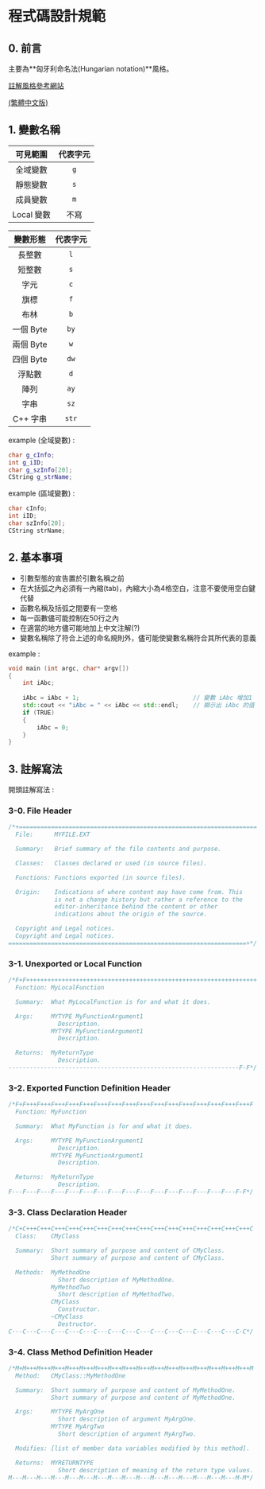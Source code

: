 # 程式碼設計規範

## 0. 前言

主要為**匈牙利命名法(Hungarian notation)**風格。

[註解風格參考網站](https://learn.microsoft.com/en-us/windows/win32/stg/coding-style-conventions)

[(繁體中文版)](https://learn.microsoft.com/zh-tw/windows/win32/stg/coding-style-conventions)

## 1. 變數名稱

|  可見範圍  | 代表字元 |
| :--------: | :------: |
|  全域變數  |   `g`    |
|  靜態變數  |   `s`    |
|  成員變數  |   `m`    |
| Local 變數 |   不寫   |

| 變數形態  | 代表字元 |
| :-------: | :------: |
|  長整數   |   `l`    |
|  短整數   |   `s`    |
|   字元    |   `c`    |
|   旗標    |   `f`    |
|   布林    |   `b`    |
| 一個 Byte |   `by`   |
| 兩個 Byte |   `w`    |
| 四個 Byte |   `dw`   |
|  浮點數   |   `d`    |
|   陣列    |   `ay`   |
|   字串    |   `sz`   |
| C++ 字串  |  `str`   |

example (全域變數) : 
```c++
char g_cInfo;
int g_iID;
char g_szInfo[20];
CString g_strName;
```

example (區域變數) : 

```c++
char cInfo;
int iID;
char szInfo[20];
CString strName;
```



## 2. 基本事項

- 引數型態的宣告置於引數名稱之前
- 在大括弧之內必須有一內縮(tab)，內縮大小為4格空白，注意不要使用空白鍵代替
- 函數名稱及括弧之間要有一空格
- 每一函數儘可能控制在50行之內
- 在適當的地方儘可能地加上中文注解(?)
- 變數名稱除了符合上述的命名規則外，儘可能使變數名稱符合其所代表的意義

example : 

```c++
void main (int argc, char* argv[])
{
    int iAbc;
    
    iAbc = iAbc + 1;  								// 變數 iAbc 增加1
    std::cout << "iAbc = " << iAbc << std::endl;	// 顯示出 iAbc 的值
    if (TRUE)
    {
        iAbc = 0;
    }
}
```



## 3. 註解寫法

開頭註解寫法 :

### 3-0. File Header

```c++
/*+===================================================================
  File:      MYFILE.EXT

  Summary:   Brief summary of the file contents and purpose.

  Classes:   Classes declared or used (in source files).

  Functions: Functions exported (in source files).

  Origin:    Indications of where content may have come from. This
             is not a change history but rather a reference to the
             editor-inheritance behind the content or other
             indications about the origin of the source.

  Copyright and Legal notices.
  Copyright and Legal notices.
===================================================================+*/
```



### 3-1. Unexported or Local Function

```c++
/*F+F+++++++++++++++++++++++++++++++++++++++++++++++++++++++++++++++++
  Function: MyLocalFunction

  Summary:  What MyLocalFunction is for and what it does.

  Args:     MYTYPE MyFunctionArgument1
              Description.
            MYTYPE MyFunctionArgument1
              Description.

  Returns:  MyReturnType
              Description.
-----------------------------------------------------------------F-F*/
```

### 3-2. Exported Function Definition Header

```c++
/*F+F+++F+++F+++F+++F+++F+++F+++F+++F+++F+++F+++F+++F+++F+++F+++F+++F
  Function: MyFunction

  Summary:  What MyFunction is for and what it does.

  Args:     MYTYPE MyFunctionArgument1
              Description.
            MYTYPE MyFunctionArgument1
              Description.

  Returns:  MyReturnType
              Description.
F---F---F---F---F---F---F---F---F---F---F---F---F---F---F---F---F-F*/
```



### 3-3. Class Declaration Header

```c++
/*C+C+++C+++C+++C+++C+++C+++C+++C+++C+++C+++C+++C+++C+++C+++C+++C+++C
  Class:    CMyClass

  Summary:  Short summary of purpose and content of CMyClass.
            Short summary of purpose and content of CMyClass.

  Methods:  MyMethodOne
              Short description of MyMethodOne.
            MyMethodTwo
              Short description of MyMethodTwo.
            CMyClass
              Constructor.
            ~CMyClass
              Destructor.
C---C---C---C---C---C---C---C---C---C---C---C---C---C---C---C---C-C*/
```

### 3-4. Class Method Definition Header

```c++
/*M+M+++M+++M+++M+++M+++M+++M+++M+++M+++M+++M+++M+++M+++M+++M+++M+++M
  Method:   CMyClass::MyMethodOne

  Summary:  Short summary of purpose and content of MyMethodOne.
            Short summary of purpose and content of MyMethodOne.

  Args:     MYTYPE MyArgOne
              Short description of argument MyArgOne.
            MYTYPE MyArgTwo
              Short description of argument MyArgTwo.

  Modifies: [list of member data variables modified by this method].

  Returns:  MYRETURNTYPE
              Short description of meaning of the return type values.
M---M---M---M---M---M---M---M---M---M---M---M---M---M---M---M---M-M*/
```



